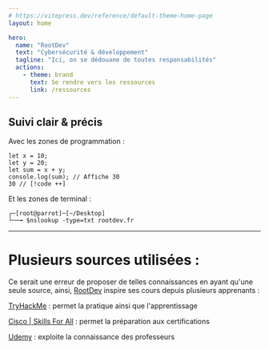 ```yaml
---
# https://vitepress.dev/reference/default-theme-home-page
layout: home

hero:
  name: "RootDev"
  text: "Cybersécurité & développement"
  tagline: "Ici, on se dédouane de toutes responsabilités"
  actions:
    - theme: brand
      text: Se rendre vers les ressources
      link: /ressources
---
```


## Suivi clair & précis
Avec les zones de programmation :
```javascript:line-numbers=1 {4}
let x = 10;
let y = 20;
let sum = x + y;
console.log(sum); // Affiche 30
30 // [!code ++]
```
Et les zones de terminal :
```shell
┌─[root@parrot]─[~/Desktop]
└──╼ $nslookup -type=txt rootdev.fr
```

---

# Plusieurs sources utilisées :

Ce serait une erreur de proposer de telles connaissances en ayant qu'une seule source, ainsi, [RootDev](/) inspire ses cours depuis plusieurs apprenants :

[TryHackMe](https://tryhackme.com) : permet la pratique ainsi que l'apprentissage

[Cisco | Skills For All](https://skillsforall.com) : permet la préparation aux certifications

[Udemy](https://udemy.com) : exploite la connaissance des professeurs





